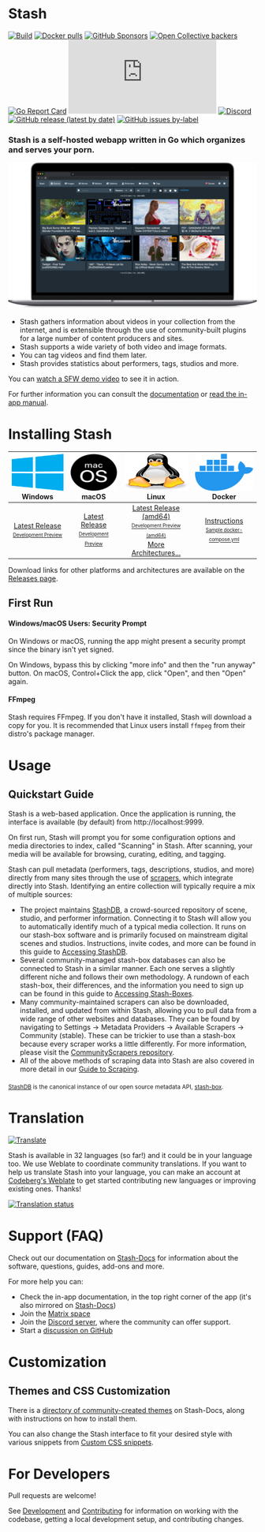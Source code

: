 # Stash

[![Build](https://github.com/stashapp/stash/actions/workflows/build.yml/badge.svg?branch=develop&event=push)](https://github.com/stashapp/stash/actions/workflows/build.yml)
[![Docker pulls](https://img.shields.io/docker/pulls/stashapp/stash.svg)](https://hub.docker.com/r/stashapp/stash 'DockerHub')
[![GitHub Sponsors](https://img.shields.io/github/sponsors/stashapp?logo=github)](https://github.com/sponsors/stashapp)
[![Open Collective backers](https://img.shields.io/opencollective/backers/stashapp?logo=opencollective)](https://opencollective.com/stashapp)
[![Go Report Card](https://goreportcard.com/badge/github.com/stashapp/stash)](https://goreportcard.com/report/github.com/stashapp/stash)
[![Matrix](https://img.shields.io/matrix/stashapp:unredacted.org?logo=matrix&server_fqdn=matrix.org)](https://matrix.to/#/#stashapp:unredacted.org)
[![Discord](https://img.shields.io/discord/559159668438728723.svg?logo=discord)](https://discord.gg/2TsNFKt)
[![GitHub release (latest by date)](https://img.shields.io/github/v/release/stashapp/stash?logo=github)](https://github.com/stashapp/stash/releases/latest)
[![GitHub issues by-label](https://img.shields.io/github/issues-raw/stashapp/stash/bounty)](https://github.com/stashapp/stash/labels/bounty)

### **Stash is a self-hosted webapp written in Go which organizes and serves your porn.**
![demo image](docs/readme_assets/demo_image.png)

* Stash gathers information about videos in your collection from the internet, and is extensible through the use of community-built plugins for a large number of content producers and sites.
* Stash supports a wide variety of both video and image formats.
* You can tag videos and find them later.
* Stash provides statistics about performers, tags, studios and more.

You can [watch a SFW demo video](https://vimeo.com/545323354) to see it in action.

For further information you can consult the [documentation](https://docs.stashapp.cc) or [read the in-app manual](ui/v2.5/src/docs/en).

# Installing Stash

<img src="docs/readme_assets/windows_logo.svg" width="100%" height="75"> Windows | <img src="docs/readme_assets/mac_logo.svg" width="100%" height="75"> macOS | <img src="docs/readme_assets/linux_logo.svg" width="100%" height="75"> Linux | <img src="docs/readme_assets/docker_logo.svg" width="100%" height="75"> Docker
:---:|:---:|:---:|:---:
[Latest Release](https://github.com/stashapp/stash/releases/latest/download/stash-win.exe) <br /> <sup><sub>[Development Preview](https://github.com/stashapp/stash/releases/download/latest_develop/stash-win.exe)</sub></sup> | [Latest Release](https://github.com/stashapp/stash/releases/latest/download/Stash.app.zip) <br /> <sup><sub>[Development Preview](https://github.com/stashapp/stash/releases/download/latest_develop/Stash.app.zip)</sub></sup> | [Latest Release (amd64)](https://github.com/stashapp/stash/releases/latest/download/stash-linux) <br /> <sup><sub>[Development Preview (amd64)](https://github.com/stashapp/stash/releases/download/latest_develop/stash-linux)</sub></sup> <br /> [More Architectures...](https://github.com/stashapp/stash/releases/latest) | [Instructions](docker/production/README.md) <br /> <sup><sub>[Sample docker-compose.yml](docker/production/docker-compose.yml)</sub></sup>

Download links for other platforms and architectures are available on the [Releases page](https://github.com/stashapp/stash/releases).

## First Run

#### Windows/macOS Users: Security Prompt

On Windows or macOS, running the app might present a security prompt since the binary isn't yet signed. 

On Windows, bypass this by clicking "more info" and then the "run anyway" button. On macOS, Control+Click the app, click "Open", and then "Open" again.

#### FFmpeg
Stash requires FFmpeg. If you don't have it installed, Stash will download a copy for you. It is recommended that Linux users install `ffmpeg` from their distro's package manager.

# Usage

## Quickstart Guide
Stash is a web-based application. Once the application is running, the interface is available (by default) from http://localhost:9999.

On first run, Stash will prompt you for some configuration options and media directories to index, called "Scanning" in Stash. After scanning, your media will be available for browsing, curating, editing, and tagging.

Stash can pull metadata (performers, tags, descriptions, studios, and more) directly from many sites through the use of [scrapers](https://github.com/stashapp/stash/blob/develop/ui/v2.5/src/docs/en/Manual/Scraping.md), which integrate directly into Stash. Identifying an entire collection will typically require a mix of multiple sources:
- The project maintains [StashDB](https://stashdb.org/), a crowd-sourced repository of scene, studio, and performer information. Connecting it to Stash will allow you to automatically identify much of a typical media collection. It runs on our stash-box software and is primarily focused on mainstream digital scenes and studios. Instructions, invite codes, and more can be found in this guide to [Accessing StashDB](https://guidelines.stashdb.org/docs/faq_getting-started/stashdb/accessing-stashdb/).
- Several community-managed stash-box databases can also be connected to Stash in a similar manner. Each one serves a slightly different niche and follows their own methodology. A rundown of each stash-box, their differences, and the information you need to sign up can be found in this guide to [Accessing Stash-Boxes](https://guidelines.stashdb.org/docs/faq_getting-started/stashdb/accessing-stash-boxes/).
- Many community-maintained scrapers can also be downloaded, installed, and updated from within Stash, allowing you to pull data from a wide range of other websites and databases. They can be found by navigating to Settings -> Metadata Providers -> Available Scrapers -> Community (stable). These can be trickier to use than a stash-box because every scraper works a little differently. For more information, please visit the [CommunityScrapers repository](https://github.com/stashapp/CommunityScrapers).
- All of the above methods of scraping data into Stash are also covered in more detail in our [Guide to Scraping](https://docs.stashapp.cc/beginner-guides/guide-to-scraping/).

<sub>[StashDB](http://stashdb.org) is the canonical instance of our open source metadata API, [stash-box](https://github.com/stashapp/stash-box).</sub>

# Translation
[![Translate](https://translate.codeberg.org/widget/stash/stash/svg-badge.svg)](https://translate.codeberg.org/engage/stash/)

Stash is available in 32 languages (so far!) and it could be in your language too. We use Weblate to coordinate community translations. If you want to help us translate Stash into your language, you can make an account at [Codeberg's Weblate](https://translate.codeberg.org.org/projects/stash/stash/) to get started contributing new languages or improving existing ones. Thanks!

[![Translation status](https://translate.codeberg.org/widget/stash/stash/multi-auto.svg)](https://translate.codeberg.org/engage/stash/)

# Support (FAQ)

Check out our documentation on [Stash-Docs](https://docs.stashapp.cc) for information about the software, questions, guides, add-ons and more. 

For more help you can:
* Check the in-app documentation, in the top right corner of the app (it's also mirrored on [Stash-Docs](https://docs.stashapp.cc/in-app-manual))
* Join the [Matrix space](https://matrix.to/#/#stashapp:unredacted.org)
* Join the [Discord server](https://discord.gg/2TsNFKt), where the community can offer support.
* Start a [discussion on GitHub](https://github.com/stashapp/stash/discussions)

# Customization

## Themes and CSS Customization
There is a [directory of community-created themes](https://docs.stashapp.cc/user-interface-ui/themes) on Stash-Docs, along with instructions on how to install them.

You can also change the Stash interface to fit your desired style with various snippets from [Custom CSS snippets](https://docs.stashapp.cc/user-interface-ui/custom-css-snippets).

# For Developers

Pull requests are welcome! 

See [Development](docs/DEVELOPMENT.md) and [Contributing](docs/CONTRIBUTING.md) for information on working with the codebase, getting a local development setup, and contributing changes.
